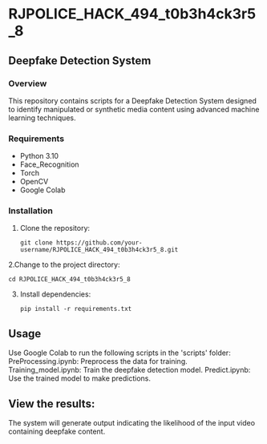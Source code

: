# RJPOLICE_HACK_494_t0b3h4ck3r5_8

## Deepfake Detection System

### Overview
This repository contains scripts for a Deepfake Detection System designed to identify manipulated or synthetic media content using advanced machine learning techniques.

### Requirements
- Python 3.10
- Face_Recognition
- Torch
- OpenCV
- Google Colab

### Installation
1. Clone the repository:
   ```
   git clone https://github.com/your-username/RJPOLICE_HACK_494_t0b3h4ck3r5_8.git
   ```
2.Change to the project directory:
   ```
   cd RJPOLICE_HACK_494_t0b3h4ck3r5_8
   ```

3. Install dependencies:
   ```
   pip install -r requirements.txt
   ```
   
## Usage
Use Google Colab to run the following scripts in the 'scripts' folder:
   PreProcessing.ipynb: Preprocess the data for training.
   Training_model.ipynb: Train the deepfake detection model.
   Predict.ipynb: Use the trained model to make predictions.

## View the results:
The system will generate output indicating the likelihood of the input video containing deepfake content.
